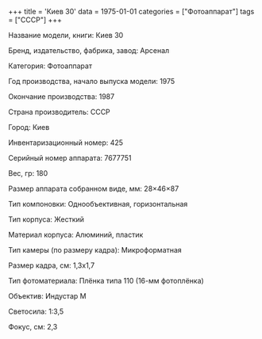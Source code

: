 +++
title = 'Киев 30'
data = 1975-01-01
categories = ["Фотоаппарат"]
tags = ["СССР"]
+++

Название модели, книги: Киев 30

Бренд, издательство, фабрика, завод: Арсенал

Категория: Фотоаппарат

Год производства, начало выпуска модели: 1975

Окончание производства: 1987

Страна производитель: СССР

Город: Киев

Инвентаризационный номер: 425

Серийный номер аппарата: 7677751

Вес, гр: 180

Размер аппарата  собранном виде, мм: 28×46×87

Тип компоновки: Однообъективная, горизонтальная

Тип корпуса: Жесткий

Материал корпуса: Алюминий, пластик

Тип камеры (по размеру кадра): Микроформатная

Размер кадра, см: 1,3х1,7

Тип фотоматериала: Плёнка типа 110 (16-мм фотоплёнка)

Объектив: Индустар М

Светосила: 1:3,5

Фокус, см: 2,3

